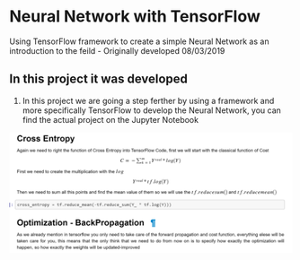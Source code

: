 # Neural Network with TensorFlow

Using TensorFlow framework to create a simple Neural Network as an introduction to the feild - Originally developed 08/03/2019



## In this project it was developed 
1. In this project we are going a step ferther by using a framework and more specifically TensorFlow to develop the Neural Network, you can find the actual project on the Jupyter Notebook


<img src="img/crossEntropy.png" width="900">
